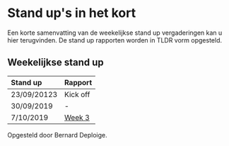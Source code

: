 # Stand up's in het kort

Een korte samenvatting van de weekelijkse stand up vergaderingen kan u hier terugvinden. 
De stand up rapporten worden in TLDR vorm opgesteld.


## Weekelijkse stand up
| Stand up | Rapport |
| :--- | :---       |
|23/09/20123|Kick off|
|30/09/2019|-|
|7/10/2019|[Week 3](Rapporten/Week3.md)|

Opgesteld door Bernard Deploige.